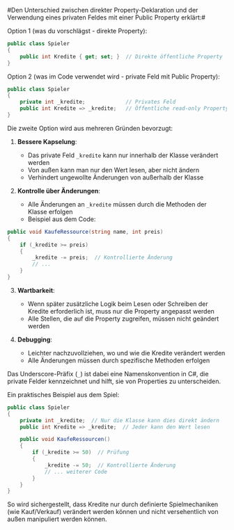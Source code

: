 #Den Unterschied zwischen direkter Property-Deklaration und der Verwendung eines privaten Feldes mit einer Public Property erklärt:#

Option 1 (was du vorschlägst - direkte Property):
```csharp
public class Spieler 
{
    public int Kredite { get; set; }  // Direkte öffentliche Property
}
```

Option 2 (was im Code verwendet wird - private Feld mit Public Property):
```csharp
public class Spieler 
{
    private int _kredite;             // Privates Feld
    public int Kredite => _kredite;   // Öffentliche read-only Property
}
```

Die zweite Option wird aus mehreren Gründen bevorzugt:

1. **Bessere Kapselung**:
   - Das private Feld `_kredite` kann nur innerhalb der Klasse verändert werden
   - Von außen kann man nur den Wert lesen, aber nicht ändern
   - Verhindert ungewollte Änderungen von außerhalb der Klasse

2. **Kontrolle über Änderungen**:
   - Alle Änderungen an `_kredite` müssen durch die Methoden der Klasse erfolgen
   - Beispiel aus dem Code:
```csharp
public void KaufeRessource(string name, int preis)
{
    if (_kredite >= preis)
    {
        _kredite -= preis;  // Kontrollierte Änderung
        // ...
    }
}
```

3. **Wartbarkeit**:
   - Wenn später zusätzliche Logik beim Lesen oder Schreiben der Kredite erforderlich ist, muss nur die Property angepasst werden
   - Alle Stellen, die auf die Property zugreifen, müssen nicht geändert werden

4. **Debugging**:
   - Leichter nachzuvollziehen, wo und wie die Kredite verändert werden
   - Alle Änderungen müssen durch spezifische Methoden erfolgen

Das Underscore-Präfix (`_`) ist dabei eine Namenskonvention in C#, die private Felder kennzeichnet und hilft, sie von Properties zu unterscheiden.

Ein praktisches Beispiel aus dem Spiel:
```csharp
public class Spieler 
{
    private int _kredite;  // Nur die Klasse kann dies direkt ändern
    public int Kredite => _kredite;  // Jeder kann den Wert lesen

    public void KaufeRessourcen()
    {
        if (_kredite >= 50)  // Prüfung
        {
            _kredite -= 50;  // Kontrollierte Änderung
            // ... weiterer Code
        }
    }
}
```

So wird sichergestellt, dass Kredite nur durch definierte Spielmechaniken (wie Kauf/Verkauf) verändert werden können und nicht versehentlich von außen manipuliert werden können.